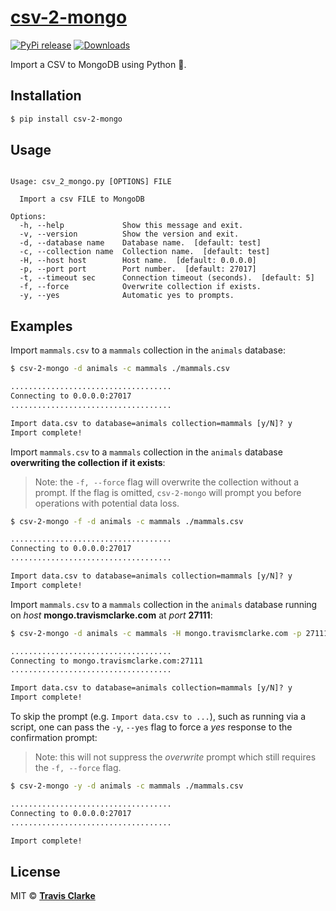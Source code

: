 # [csv-2-mongo](https://pypi.org/project/csv-2-mongo/)

[![PyPi release](https://img.shields.io/pypi/v/csv-2-mongo.svg)](https://pypi.org/project/csv-2-mongo/)
[![Downloads](https://pepy.tech/badge/csv-2-mongo)](https://pepy.tech/project/csv-2-mongo)

Import a CSV to MongoDB using Python 🐍.

## Installation

```bash
$ pip install csv-2-mongo
```

## Usage

```text

Usage: csv_2_mongo.py [OPTIONS] FILE

  Import a csv FILE to MongoDB

Options:
  -h, --help             Show this message and exit.
  -v, --version          Show the version and exit.
  -d, --database name    Database name.  [default: test]
  -c, --collection name  Collection name.  [default: test]
  -H, --host host        Host name.  [default: 0.0.0.0]
  -p, --port port        Port number.  [default: 27017]
  -t, --timeout sec      Connection timeout (seconds).  [default: 5]
  -f, --force            Overwrite collection if exists.
  -y, --yes              Automatic yes to prompts.

```

## Examples

Import `mammals.csv` to a `mammals` collection in the  `animals` database:

```bash
$ csv-2-mongo -d animals -c mammals ./mammals.csv
```

```txt
....................................
Connecting to 0.0.0.0:27017
....................................

Import data.csv to database=animals collection=mammals [y/N]? y
Import complete!
```

Import `mammals.csv` to a `mammals` collection in the  `animals` database **overwriting the collection if it exists**:

> Note: the `-f, --force` flag will overwrite the collection without a prompt. If the flag is omitted, `csv-2-mongo` will prompt you before operations with potential data loss.

```bash
$ csv-2-mongo -f -d animals -c mammals ./mammals.csv
```

```txt
....................................
Connecting to 0.0.0.0:27017
....................................

Import data.csv to database=animals collection=mammals [y/N]? y
Import complete!
```

Import `mammals.csv` to a `mammals` collection in the  `animals` database running on *host* **mongo.travismclarke.com** at *port* **27111**:

```bash
$ csv-2-mongo -d animals -c mammals -H mongo.travismclarke.com -p 27111 ./mammals.csv
```

```txt
....................................
Connecting to mongo.travismclarke.com:27111
....................................

Import data.csv to database=animals collection=mammals [y/N]? y
Import complete!
```

To skip the prompt (e.g. `Import data.csv to ...`), such as running via a script, one can pass the `-y`, `--yes` flag to force a *yes* response to the confirmation prompt:

> Note: this will not suppress the *overwrite* prompt which still requires the `-f, --force` flag.

```bash
$ csv-2-mongo -y -d animals -c mammals ./mammals.csv
```

```txt
....................................
Connecting to 0.0.0.0:27017
....................................

Import complete!
```


## License

MIT &copy; [**Travis Clarke**](https://blog.travismclarke.com/)
